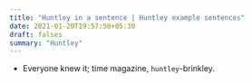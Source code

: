 ```yaml
---
title: "Huntley in a sentence | Huntley example sentences"
date: 2021-01-20T19:57:50+05:30
draft: falses
summary: "Huntley"
---
```

- Everyone knew it; time magazine, `huntley`-brinkley.
                 
